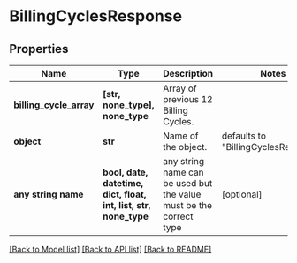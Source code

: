 # BillingCyclesResponse


## Properties
Name | Type | Description | Notes
------------ | ------------- | ------------- | -------------
**billing_cycle_array** | **[str, none_type], none_type** | Array of previous 12 Billing Cycles. | 
**object** | **str** | Name of the object. | defaults to "BillingCyclesResponse"
**any string name** | **bool, date, datetime, dict, float, int, list, str, none_type** | any string name can be used but the value must be the correct type | [optional]

[[Back to Model list]](../README.md#documentation-for-models) [[Back to API list]](../README.md#documentation-for-api-endpoints) [[Back to README]](../README.md)


